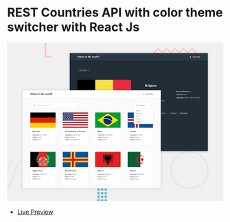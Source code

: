 # REST Countries API with color theme switcher with React Js

![Design preview for the Newsletter sign-up form with success message coding challenge](./public/design/desktop-preview.jpg)
- [Live Preview](https://classy-restcountriesapi.netlify.app/)
